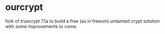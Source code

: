 ourcrypt
========

fork of truecrypt 7.1a to build a free (as in freeom) untainted crypt solution with some improvements to come.
